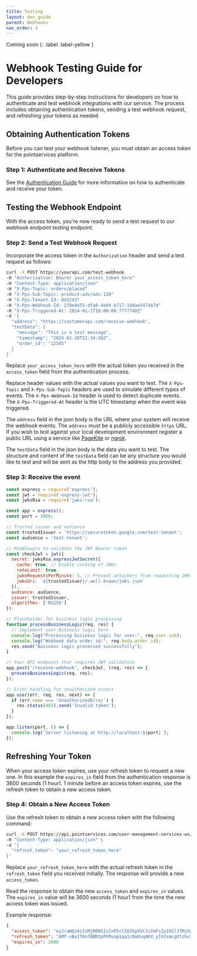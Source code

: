 ```yaml
---
title: Testing
layout: dev_guide
parent: Webhooks
nav_order: 3
---
```

Coming soon
{: .label .label-yellow }
# Webhook Testing Guide for Developers

This guide provides step-by-step instructions for developers on how to authenticate and test webhook integrations with our service. The process includes obtaining authentication tokens, sending a test webhook request, and refreshing your tokens as needed.

## Obtaining Authentication Tokens

Before you can test your webhook listener, you must obtain an access token for the pointservices platform.

### Step 1: Authenticate and Receive Tokens

See the [Authentication Guide](/authentication/access_token) for more information on how to authenticate and receive your token.

## Testing the Webhook Endpoint

With the access token, you're now ready to send a test request to our webhook endpoint testing endpoint.

### Step 2: Send a Test Webhook Request

Incorporate the access token in the `Authorization` header and send a test request as follows:

```bash
curl -X POST https://yourapi.com/test-webhook 
-H "Authorization: Bearer your_access_token_here" 
-H "Content-Type: application/json" 
-H "X-Pps-Topic: orders/placed" 
-H "X-Pps-Sub-Topic: product:adv/adv-120" 
-H "X-Pps-Tenant-Id: OU1243" 
-H "X-Pps-Webhook-Id: 279e4e55-dfa0-4e04-b717-148ae547ab7d" 
-H "X-Pps-Triggered-At: 2024-01-1T10:00:00.7777748Z" 
-d '{
  "address": "https://customerapi.com/receive-webhook",
  "testData": {
    "message": "This is a test message",
    "timestamp": "2024-02-28T12:34:56Z",
    "order_id": "12345"
  }
}'
```

Replace `your_access_token_here` with the actual token you received in the `access_token` field from the authentication process.

Replace header values with the actual values you want to test. The `X-Pps-Topic` and `X-Pps-Sub-Topic` headers are used to simulate different types of events. The `X-Pps-Webhook-Id` header is used to detect duplicate events. The `X-Pps-Triggered-At` header is the UTC timestamp when the event was triggered.

The `address` field in the json body is the URL where your system will receive the webhook events. The `address` must be a publicly accessible `https` URL. If you wish to test against your local development environment register a public URL using a service like [PageKite](https://pagekite.net/) or [ngrok](https://ngrok.com/).

The `testData` field in the json body is the data you want to test. The structure and content of the `testData` field can be any structure you would like to test and will be sent as the http body to the address you provided.

### Step 3: Receive the event
```javascript
const express = require('express');
const jwt = require('express-jwt');
const jwksRsa = require('jwks-rsa');

const app = express();
const port = 3000;

// Trusted issuer and audience
const trustedIssuer = 'https://securetoken.google.com/test-tenant';
const audience = 'test-tenant';

// Middleware to validate the JWT Bearer token
const checkJwt = jwt({
  secret: jwksRsa.expressJwtSecret({
    cache: true, // Enable caching of JWKs
    rateLimit: true,
    jwksRequestsPerMinute: 5, // Prevent attackers from requesting JWKs too frequently
    jwksUri: `${trustedIssuer}/.well-known/jwks.json`
  }),
  audience: audience,
  issuer: trustedIssuer,
  algorithms: ['RS256']
});

// Placeholder for business logic processing
function processBusinessLogic(req, res) {
  // Implement your business logic here
  console.log("Processing business logic for user:", req.user.sub);
  console.log("Webhook data order id:", req.body.order_id);
  res.send("Business logic processed successfully");
}

// Your API endpoint that requires JWT validation
app.post('/receive-webhook', checkJwt, (req, res) => {
  processBusinessLogic(req, res);
});

// Error handling for unauthorized access
app.use((err, req, res, next) => {
  if (err.name === 'UnauthorizedError') {
    res.status(403).send('Invalid token');
  }
});

app.listen(port, () => {
  console.log(`Server listening at http://localhost:${port}`);
});
```

## Refreshing Your Token

When your access token expires, use your refresh token to request a new one. In this example the `expires_in` field from the authentication response is 3600 seconds (1 hour). 1 minute before an access token expires, use the refresh token to obtain a new access token.

### Step 4: Obtain a New Access Token

Use the refresh token to obtain a new access token with the following command:

```bash
curl -X POST https://api.pointservices.com/user-management-services-ws/oauth2/002/refreshIdToken \
-H "Content-Type: application/json" \
-d '{
  "refresh_token": "your_refresh_token_here"
}'
```

Replace `your_refresh_token_here` with the actual refresh token in the `refresh_token` field you received initially. The response will provide a new `access_token`.

Read the response to obtain the new `access_token` and `expires_in` values. The `expires_in` value will be 3600 seconds (1 hour) from the time the new access token was issued. 

Example response:

```json
{
  "access_token": "eyJraWQiOiIxMjM0NSIsInR5cCI6IkpXVCIsImFsZyI6IlJTMjU2In0.eyJhdWQiOiJ0ZXN0LXRlbmFudCIsInN1YiI6InhwcHN8MTIyMyIsImVtYWlsX3ZlcmlmaWVkIjp0cnVlLCJ1c2VyX2lkIjoiMTIyMyIsImF1dGhfdGltZSI6MTcwODcxNTYwMiwiaXNzIjoiaHR0cHM6XC9cL3NlY3VyZXRva2VuLmdvb2dsZS5jb21cL3Rlc3QtdGVuYW50IiwiZXhwIjoxNzA4NzE5LCJpYXQiOjE3MDg3MTUsImVtYWlsIjoidGVzdHVzZXJAdGVuYW50LmNvbSJ9.dGVzdA==",
  "refresh_token": "AMf-vBxITbnfBBMJpPXMvop1qa1cMaUuqAKX_y1hYsmcgVtzhx7Al_9mWD",
  "expires_in": 3600
}
```
